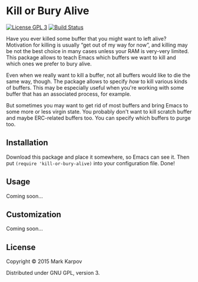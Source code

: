 # Kill or Bury Alive

[![License GPL 3](https://img.shields.io/badge/license-GPL_3-green.svg)](http://www.gnu.org/licenses/gpl-3.0.txt)
[![Build Status](https://travis-ci.org/mrkkrp/kill-or-bury-alive.svg?branch=master)](https://travis-ci.org/mrkkrp/kill-or-bury-alive)

Have you ever killed some buffer that you might want to left alive?
Motivation for killing is usually “get out of my way for now”, and killing
may be not the best choice in many cases unless your RAM is very-very
limited. This package allows to teach Emacs which buffers we want to kill
and which ones we prefer to bury alive.

Even when we really want to kill a buffer, not all buffers would like to die
the same way, though. The package allows to specify *how* to kill various
kinds of buffers. This may be especially useful when you're working with
some buffer that has an associated process, for example.

But sometimes you may want to get rid of most buffers and bring Emacs to
some more or less virgin state. You probably don't want to kill scratch
buffer and maybe ERC-related buffers too. You can specify which buffers to
purge too.

## Installation

Download this package and place it somewhere, so Emacs can see it. Then put
`(require 'kill-or-bury-alive)` into your configuration file. Done!

## Usage

Coming soon…

## Customization

Coming soon…

## License

Copyright © 2015 Mark Karpov

Distributed under GNU GPL, version 3.
